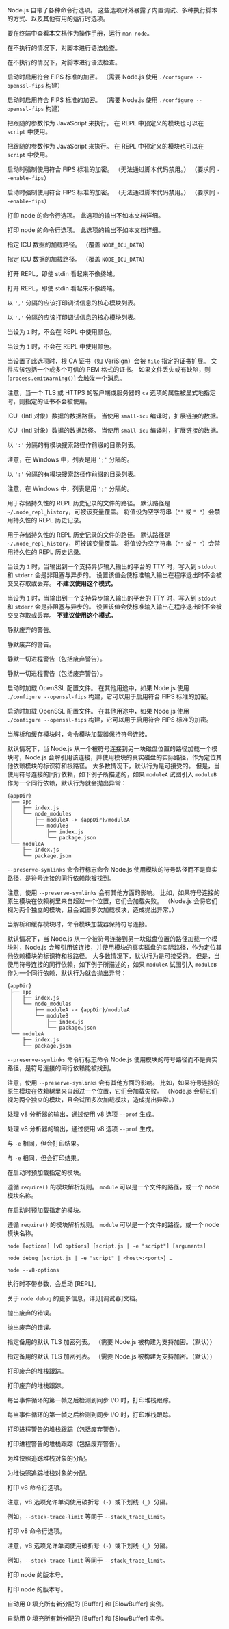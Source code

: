 
<!--type=misc-->

Node.js 自带了各种命令行选项。
这些选项对外暴露了内置调试、多种执行脚本的方式、以及其他有用的运行时选项。

要在终端中查看本文档作为操作手册，运行 `man node`。


<!-- YAML
added: v5.0.0
-->

在不执行的情况下，对脚本进行语法检查。


<!-- YAML
added: v5.0.0
-->

在不执行的情况下，对脚本进行语法检查。


<!-- YAML
added: v6.0.0
-->

启动时启用符合 FIPS 标准的加密。
（需要 Node.js 使用 `./configure --openssl-fips` 构建）


<!-- YAML
added: v6.0.0
-->

启动时启用符合 FIPS 标准的加密。
（需要 Node.js 使用 `./configure --openssl-fips` 构建）




<!-- YAML
added: v0.5.2
-->

把跟随的参数作为 JavaScript 来执行。
在 REPL 中预定义的模块也可以在 `script` 中使用。


<!-- YAML
added: v0.5.2
-->

把跟随的参数作为 JavaScript 来执行。
在 REPL 中预定义的模块也可以在 `script` 中使用。


<!-- YAML
added: v6.0.0
-->

启动时强制使用符合 FIPS 标准的加密。
（无法通过脚本代码禁用。）
（要求同 `--enable-fips`）


<!-- YAML
added: v6.0.0
-->

启动时强制使用符合 FIPS 标准的加密。
（无法通过脚本代码禁用。）
（要求同 `--enable-fips`）


<!-- YAML
added: v0.1.3
-->

打印 node 的命令行选项。
此选项的输出不如本文档详细。


<!-- YAML
added: v0.1.3
-->

打印 node 的命令行选项。
此选项的输出不如本文档详细。


<!-- YAML
added: v0.11.15
-->

指定 ICU 数据的加载路径。
（覆盖 `NODE_ICU_DATA`）


<!-- YAML
added: v0.11.15
-->

指定 ICU 数据的加载路径。
（覆盖 `NODE_ICU_DATA`）


<!-- YAML
added: v0.7.7
-->

打开 REPL，即使 stdin 看起来不像终端。


<!-- YAML
added: v0.7.7
-->

打开 REPL，即使 stdin 看起来不像终端。


<!-- YAML
added: v0.1.32
-->

以 `','` 分隔的应该打印调试信息的核心模块列表。


<!-- YAML
added: v0.1.32
-->

以 `','` 分隔的应该打印调试信息的核心模块列表。


<!-- YAML
added: v0.3.0
-->

当设为 `1` 时，不会在 REPL 中使用颜色。


<!-- YAML
added: v0.3.0
-->

当设为 `1` 时，不会在 REPL 中使用颜色。



当设置了此选项时，根 CA 证书（如 VeriSign）会被 `file` 指定的证书扩展。
文件应该包括一个或多个可信的 PEM 格式的证书。
如果文件丢失或有缺陷，则 [`process.emitWarning()`] 会触发一个消息。

注意，当一个 TLS 或 HTTPS 的客户端或服务器的 `ca` 选项的属性被显式地指定时，则指定的证书不会被使用。


<!-- YAML
added: v0.11.15
-->

ICU（Intl 对象）数据的数据路径。
当使用 `small-icu` 编译时，扩展链接的数据。


<!-- YAML
added: v0.11.15
-->

ICU（Intl 对象）数据的数据路径。
当使用 `small-icu` 编译时，扩展链接的数据。


<!-- YAML
added: v0.1.32
-->

以 `':'` 分隔的有模块搜索路径作前缀的目录列表。

注意，在 Windows 中，列表是用 `';'` 分隔的。


<!-- YAML
added: v0.1.32
-->

以 `':'` 分隔的有模块搜索路径作前缀的目录列表。

注意，在 Windows 中，列表是用 `';'` 分隔的。


<!-- YAML
added: v3.0.0
-->

用于存储持久性的 REPL 历史记录的文件的路径。
默认路径是 `~/.node_repl_history`，可被该变量覆盖。
将值设为空字符串（`""` 或 `" "`）会禁用持久性的 REPL 历史记录。


<!-- YAML
added: v3.0.0
-->

用于存储持久性的 REPL 历史记录的文件的路径。
默认路径是 `~/.node_repl_history`，可被该变量覆盖。
将值设为空字符串（`""` 或 `" "`）会禁用持久性的 REPL 历史记录。


<!-- YAML
added: 6.4.0
-->

当设为 `1` 时，当输出到一个支持异步输入输出的平台的 TTY 时，写入到 `stdout` 和 `stderr` 会是非阻塞与异步的。
设置该值会使标准输入输出在程序退出时不会被交叉存取或丢弃。
**不建议使用这个模式。**


<!-- YAML
added: 6.4.0
-->

当设为 `1` 时，当输出到一个支持异步输入输出的平台的 TTY 时，写入到 `stdout` 和 `stderr` 会是非阻塞与异步的。
设置该值会使标准输入输出在程序退出时不会被交叉存取或丢弃。
**不建议使用这个模式。**


<!-- YAML
added: v0.8.0
-->

静默废弃的警告。


<!-- YAML
added: v0.8.0
-->

静默废弃的警告。


<!-- YAML
added: v6.0.0
-->

静默一切进程警告（包括废弃警告）。


<!-- YAML
added: v6.0.0
-->

静默一切进程警告（包括废弃警告）。


<!-- YAML
added: v6.9.0
-->

启动时加载 OpenSSL 配置文件。
在其他用途中，如果 Node.js 使用 `./configure --openssl-fips` 构建，它可以用于启用符合 FIPS 标准的加密。


<!-- YAML
added: v6.9.0
-->

启动时加载 OpenSSL 配置文件。
在其他用途中，如果 Node.js 使用 `./configure --openssl-fips` 构建，它可以用于启用符合 FIPS 标准的加密。




<!-- YAML
added: v6.3.0
-->

当解析和缓存模块时，命令模块加载器保持符号连接。

默认情况下，当 Node.js 从一个被符号连接到另一块磁盘位置的路径加载一个模块时，Node.js 会解引用该连接，并使用模块的真实磁盘的实际路径，作为定位其他依赖模块的标识符和根路径。
大多数情况下，默认行为是可接受的。
但是，当使用符号连接的同行依赖，如下例子所描述的，如果 `moduleA` 试图引入 `moduleB` 作为一个同行依赖，默认行为就会抛出异常：

	
    {appDir}
     ├── app
     │   ├── index.js
     │   └── node_modules
     │       ├── moduleA -> {appDir}/moduleA
     │       └── moduleB
     │           ├── index.js
     │           └── package.json
     └── moduleA
         ├── index.js
         └── package.json
	

`--preserve-symlinks` 命令行标志命令 Node.js 使用模块的符号路径而不是真实路径，是符号连接的同行依赖能被找到。

注意，使用 `--preserve-symlinks` 会有其他方面的影响。
比如，如果符号连接的原生模块在依赖树里来自超过一个位置，它们会加载失败。
（Node.js 会将它们视为两个独立的模块，且会试图多次加载模块，造成抛出异常。）

<!-- YAML
added: v6.3.0
-->

当解析和缓存模块时，命令模块加载器保持符号连接。

默认情况下，当 Node.js 从一个被符号连接到另一块磁盘位置的路径加载一个模块时，Node.js 会解引用该连接，并使用模块的真实磁盘的实际路径，作为定位其他依赖模块的标识符和根路径。
大多数情况下，默认行为是可接受的。
但是，当使用符号连接的同行依赖，如下例子所描述的，如果 `moduleA` 试图引入 `moduleB` 作为一个同行依赖，默认行为就会抛出异常：

	
    {appDir}
     ├── app
     │   ├── index.js
     │   └── node_modules
     │       ├── moduleA -> {appDir}/moduleA
     │       └── moduleB
     │           ├── index.js
     │           └── package.json
     └── moduleA
         ├── index.js
         └── package.json
	

`--preserve-symlinks` 命令行标志命令 Node.js 使用模块的符号路径而不是真实路径，是符号连接的同行依赖能被找到。

注意，使用 `--preserve-symlinks` 会有其他方面的影响。
比如，如果符号连接的原生模块在依赖树里来自超过一个位置，它们会加载失败。
（Node.js 会将它们视为两个独立的模块，且会试图多次加载模块，造成抛出异常。）

<!-- YAML
added: v6.0.0
-->

处理 v8 分析器的输出，通过使用 v8 选项 `--prof` 生成。


<!-- YAML
added: v6.0.0
-->

处理 v8 分析器的输出，通过使用 v8 选项 `--prof` 生成。


<!-- YAML
added: v0.6.4
-->

与 `-e` 相同，但会打印结果。


<!-- YAML
added: v0.6.4
-->

与 `-e` 相同，但会打印结果。


<!-- YAML
added: v1.6.0
-->

在启动时预加载指定的模块。

遵循 `require()` 的模块解析规则。
`module` 可以是一个文件的路径，或一个 node 模块名称。


<!-- YAML
added: v1.6.0
-->

在启动时预加载指定的模块。

遵循 `require()` 的模块解析规则。
`module` 可以是一个文件的路径，或一个 node 模块名称。



`node [options] [v8 options] [script.js | -e "script"] [arguments]`

`node debug [script.js | -e "script" | <host>:<port>] …`

`node --v8-options`

执行时不带参数，会启动 [REPL]。

关于 `node debug` 的更多信息，详见[调试器]文档。


<!-- YAML
added: v0.11.14
-->

抛出废弃的错误。


<!-- YAML
added: v0.11.14
-->

抛出废弃的错误。


<!-- YAML
added: v4.0.0
-->

指定备用的默认 TLS 加密列表。
（需要 Node.js 被构建为支持加密。（默认））


<!-- YAML
added: v4.0.0
-->

指定备用的默认 TLS 加密列表。
（需要 Node.js 被构建为支持加密。（默认））


<!-- YAML
added: v0.8.0
-->

打印废弃的堆栈跟踪。


<!-- YAML
added: v0.8.0
-->

打印废弃的堆栈跟踪。


<!-- YAML
added: v2.1.0
-->

每当事件循环的第一帧之后检测到同步 I/O 时，打印堆栈跟踪。


<!-- YAML
added: v2.1.0
-->

每当事件循环的第一帧之后检测到同步 I/O 时，打印堆栈跟踪。


<!-- YAML
added: v6.0.0
-->

打印进程警告的堆栈跟踪（包括废弃警告）。


<!-- YAML
added: v6.0.0
-->

打印进程警告的堆栈跟踪（包括废弃警告）。


<!-- YAML
added: v2.4.0
-->

为堆快照追踪堆栈对象的分配。


<!-- YAML
added: v2.4.0
-->

为堆快照追踪堆栈对象的分配。


<!-- YAML
added: v0.1.3
-->

打印 v8 命令行选项。

注意，v8 选项允许单词使用破折号（`-`）或下划线（`_`）分隔。

例如，`--stack-trace-limit` 等同于 `--stack_trace_limit`。


<!-- YAML
added: v0.1.3
-->

打印 v8 命令行选项。

注意，v8 选项允许单词使用破折号（`-`）或下划线（`_`）分隔。

例如，`--stack-trace-limit` 等同于 `--stack_trace_limit`。


<!-- YAML
added: v0.1.3
-->

打印 node 的版本号。


<!-- YAML
added: v0.1.3
-->

打印 node 的版本号。


<!-- YAML
added: v6.0.0
-->

自动用 0 填充所有新分配的 [Buffer] 和 [SlowBuffer] 实例。


<!-- YAML
added: v6.0.0
-->

自动用 0 填充所有新分配的 [Buffer] 和 [SlowBuffer] 实例。


